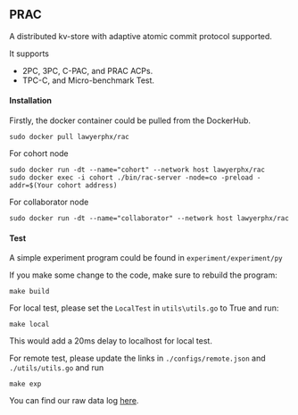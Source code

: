 ## PRAC

A distributed kv-store with adaptive atomic commit protocol supported.

It supports

- 2PC, 3PC, C-PAC, and PRAC ACPs.
- TPC-C, and Micro-benchmark Test.



#### Installation

Firstly, the docker container could be pulled from the DockerHub.

```shell
sudo docker pull lawyerphx/rac
```

For cohort node

```shell
sudo docker run -dt --name="cohort" --network host lawyerphx/rac
sudo docker exec -i cohort ./bin/rac-server -node=co -preload -addr=$(Your cohort address)
```

For collaborator node

```shell
sudo docker run -dt --name="collaborator" --network host lawyerphx/rac
```

#### Test

A simple experiment program could be found in `experiment/experiment/py`

If you make some change to the code, make sure to rebuild the program:

```shell
make build
```

For local test, please set the `LocalTest` in `utils\utils.go` to True and run:

```shell
make local
```

This would add a 20ms delay to localhost for local test.

For remote test, please update the links in `./configs/remote.json` and `./utils/utils.go` and run

```shell
make exp
```

You can find our raw data log [here](https://github.com/nusdbsystem/prac/blob/heuristic_transition/data_log.zip).

